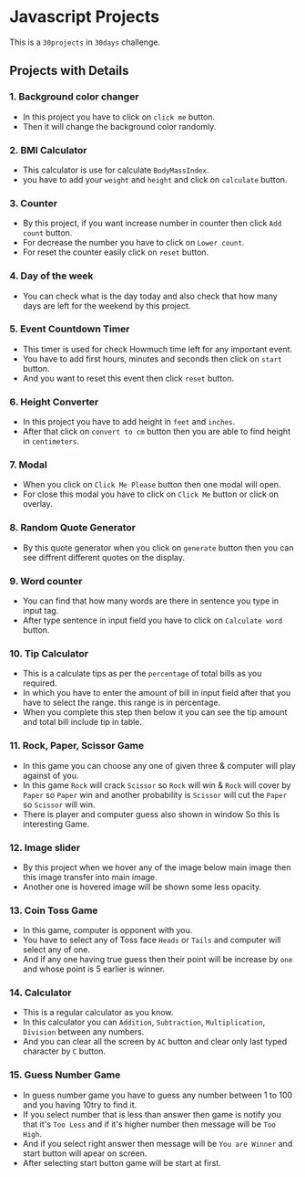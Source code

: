 # Javascript Projects

This is a `30projects` in `30days` challenge.



## Projects with Details

### 1. Background color changer
  - In this project you have to click on `click me` button.
  - Then it will change the background color randomly.

### 2. BMI Calculator
  - This calculator is use for calculate `BodyMassIndex`.
  - you have to add your `weight` and `height` and click on `calculate` button.

### 3. Counter
  - By this project, if you want increase number in counter then click `Add count` button.
  - For decrease the number you have to click on `Lower count`.
  - For reset the counter easily click on `reset` button.

### 4. Day of the week
  - You can check what is the day today and also check that how many days are left for the weekend by this project.

### 5. Event Countdown Timer
  - This timer is used for check Howmuch time left for any important event.
  - You have to add first hours, minutes and seconds then click on `start` button.
  - And you want to reset this event then click `reset` button.

### 6. Height Converter
  - In this project you have to add height in `feet` and `inches`.
  - After that click on `convert to cm` button then you are able to find height in `centimeters`.

### 7. Modal
  - When you click on `Click Me Please` button then one modal will open.
  - For close this modal you have to click on `Click Me` button or click on overlay.

### 8. Random Quote Generator
  - By this quote generator when you click on `generate` button then you can see diffrent different quotes on the display.

### 9. Word counter
  - You can find that how many words are there in sentence you type in input tag.
  - After type sentence in input field you have to click on `Calculate word` button.

### 10. Tip Calculator
  - This is a calculate tips as per the `percentage` of total bills as you required.
  - In which you have to enter the amount of bill in input field after that you have to select the range. this range is in percentage.
  - When you complete this step then below it you can see the tip amount and total bill include tip in table.

### 11. Rock, Paper, Scissor Game
  - In this game you can choose any one of given three & computer will play against of you.
  - In this game `Rock` will crack `Scissor` so `Rock` will win & `Rock` will cover by `Paper` so `Paper` win and another probability is `Scissor`     will cut the `Paper` so `Scissor` will win.
  - There is player and computer guess also shown in window So this is interesting Game.

### 12. Image slider
  - By this project when we hover any of the image below main image then this image transfer into main image.
  - Another one is hovered image will be shown some less opacity.

### 13. Coin Toss Game
  - In this game, computer is opponent with you.
  - You have to select any of Toss face `Heads` or `Tails` and computer will select any of one.
  - And if any one having true guess then their point will be increase by `one` and whose point is 5 earlier is winner.

### 14. Calculator
  - This is a regular calculator as you know.
  - In this calculator you can `Addition`, `Subtraction`, `Multiplication`, `Division` between any numbers.
  - And you can clear all the screen by `AC` button and clear only last typed character by `C` button.

### 15. Guess Number Game
  - In guess number game you have to guess any number between 1 to 100 and you having 10try to find it.
  - If you select number that is less than answer then game is notify you that it's `Too Less` and if it's higher number then message will be `Too High`.
  - And if you select right answer then message will be `You are Winner` and start button will apear on screen.
  - After selecting start button game will be start at first.